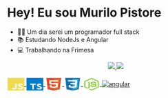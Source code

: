 # Hey! Eu sou Murilo Pistore

- 🧑‍💻 Um dia serei um programador full stack
- 📚 Estudando NodeJs e Angular
- 💻 Trabalhando na Frimesa

<div align="center">
  <a href="https://github.com/TheBud4">
  <img height="150em" src="https://github-readme-stats.vercel.app/api?username=TheBud4&show_icons=true&theme=midnight-purple&include_all_commits=true&count_private=true"/>
  <img height="150em" src="https://github-readme-stats.vercel.app/api/top-langs/?username=TheBud4&layout=compact&langs_count=7&theme=dark"/>
</div>
<div style="display: inline_block"><br>
  <img align="center" alt="Kaua-Js" height="30" width="40" src="https://raw.githubusercontent.com/devicons/devicon/master/icons/javascript/javascript-plain.svg">
  <img align="center" alt="Rafa-Ts" height="30" width="40" src="https://raw.githubusercontent.com/devicons/devicon/master/icons/typescript/typescript-plain.svg">
  <img align="center" alt="Kaua-HTML" height="30" width="40" src="https://raw.githubusercontent.com/devicons/devicon/master/icons/html5/html5-original.svg">
  <img align="center" alt="Kaua-CSS" height="30" width="40" src="https://raw.githubusercontent.com/devicons/devicon/master/icons/css3/css3-original.svg">
  <img align="center" alt="Kaua-NodeJs" height="30" width="40" src="https://raw.githubusercontent.com/devicons/devicon/master/icons/nodejs/nodejs-original.svg">
  <img align="center" src="https://angular.io/assets/images/logos/angular/angular.svg" alt="angular" width="40" height="40"/>
</div>
